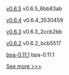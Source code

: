 
[v0.6.5](https://github.com/hyperledger/firefly-ui/releases/tag/v0.6.5) v0.6.5_6bb83ab

[v0.6.4](https://github.com/hyperledger/firefly-ui/releases/tag/v0.6.4) v0.6.4_3530459

[v0.6.3](https://github.com/hyperledger/firefly-ui/releases/tag/v0.6.3) v0.6.3_2ccb2bb

[v0.6.2](https://github.com/hyperledger/firefly-ui/releases/tag/v0.6.2) v0.6.2_bcb5517

[bpa-0.11.1](https://github.com/hyperledger-labs/business-partner-agent-chart/releases/tag/bpa-0.11.1) bpa-0.11.1


[See more >>>](https://start-here.hyperledger.org/releases)
